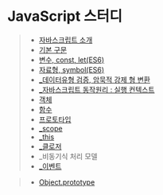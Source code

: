 # JavaScript 스터디

> + [자바스크립트 소개](md/intro.md)
> + [기본 구문](md/syntaxBasic.md)
> + [변수, const, let(ES6)](md/variable.md)
> + [자료형, symbol(ES6)](md/dataType.md)
> + [_데이터유형 검증, 암묵적 강제 형 변환](md/dataType_check.md)
> + [_자바스크립트 동작원리 : 실행 컨텍스트](md/excutionContext.md)
> + [객체](md/object.md)
> + [함수](md/function.md)
> + [프로토타입](md/prototype.md)
> + [_scope](md/scope.md)
> + [_this](md/this.md)
> + [_클로저](md/clousure.md)
> + _비동기식 처리 모델
> + [_이벤트](md/event.md)

> + [Object.prototype](md/object.prototype.md)